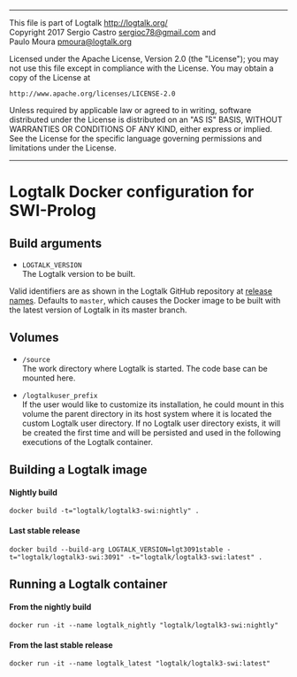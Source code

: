 ________________________________________________________________________

This file is part of Logtalk <http://logtalk.org/>  
Copyright 2017 Sergio Castro <sergioc78@gmail.com> and  
Paulo Moura <pmoura@logtalk.org>

Licensed under the Apache License, Version 2.0 (the "License");
you may not use this file except in compliance with the License.
You may obtain a copy of the License at

    http://www.apache.org/licenses/LICENSE-2.0

Unless required by applicable law or agreed to in writing, software
distributed under the License is distributed on an "AS IS" BASIS,
WITHOUT WARRANTIES OR CONDITIONS OF ANY KIND, either express or implied.
See the License for the specific language governing permissions and
limitations under the License.
________________________________________________________________________


Logtalk Docker configuration for SWI-Prolog
===========================================

Build arguments
---------------

- `LOGTALK_VERSION`  
The Logtalk version to be built.

Valid identifiers are as shown in the Logtalk GitHub repository at [release names](https://github.com/LogtalkDotOrg/logtalk3/releases). Defaults to `master`, which causes the Docker image to be built with the latest version of Logtalk in its master branch.

Volumes
-------

- `/source`  
The work directory where Logtalk is started. The code base can be mounted here.

- `/logtalkuser_prefix`  
If the user would like to customize its installation, he could mount in this volume the parent directory in its host system where it is located the custom Logtalk user directory. If no Logtalk user directory exists, it will be created the first time and will be persisted and used in the following executions of the Logtalk container.


Building a Logtalk image
------------------------

#### Nightly build

	docker build -t="logtalk/logtalk3-swi:nightly" .

#### Last stable release

	docker build --build-arg LOGTALK_VERSION=lgt3091stable -t="logtalk/logtalk3-swi:3091" -t="logtalk/logtalk3-swi:latest" .


Running a Logtalk container
---------------------------

#### From the nightly build

	docker run -it --name logtalk_nightly "logtalk/logtalk3-swi:nightly"


#### From the last stable release

	docker run -it --name logtalk_latest "logtalk/logtalk3-swi:latest"

